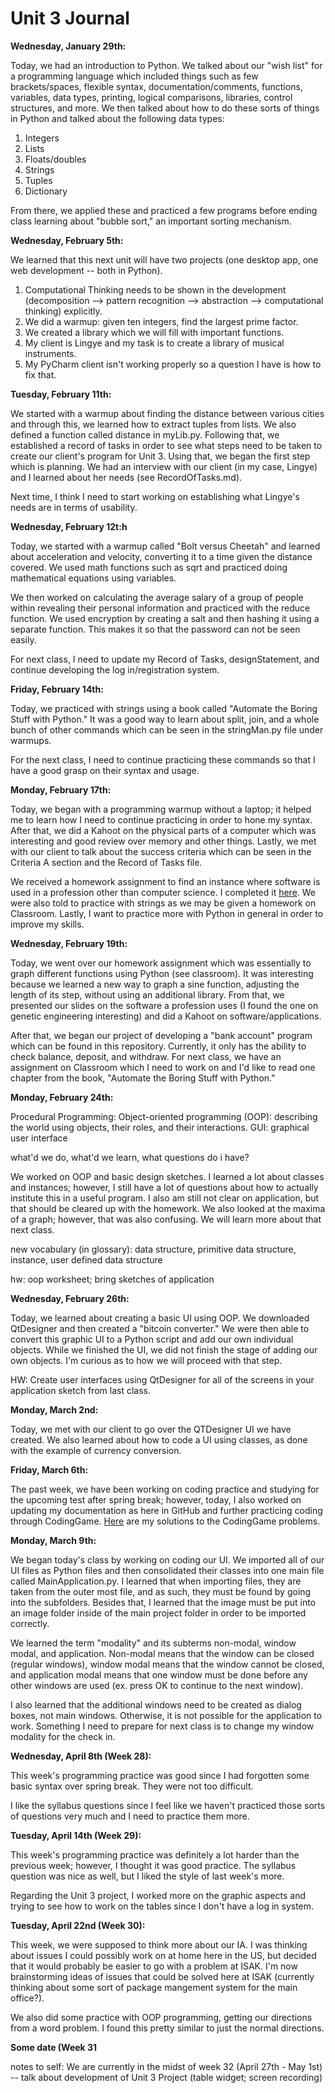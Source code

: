 Unit 3 Journal
==============

**Wednesday, January 29th:**

  Today, we had an introduction to Python. We talked about our "wish list" for a programming language which included things such as few brackets/spaces, flexible syntax, documentation/comments, functions, variables, data types, printing, logical comparisons, libraries, control structures, and more. We then talked about how to do these sorts of things in Python and talked about the following data types:
  1. Integers
  2. Lists
  3. Floats/doubles
  4. Strings
  5. Tuples
  6. Dictionary
  
   From there, we applied these and practiced a few programs before ending class learning about "bubble sort," an important sorting mechanism.
   
**Wednesday, February 5th:**

  We learned that this next unit will have two projects (one desktop app, one web development -- both in Python).
  1. Computational Thinking needs to be shown in the development (decomposition --> pattern recognition --> abstraction --> computational thinking) explicitly. 
  2. We did a warmup: given ten integers, find the largest prime factor. 
  3. We created a library which we will fill with important functions.
  4. My client is Lingye and my task is to create a library of musical instruments. 
  5. My PyCharm client isn't working properly so a question I have is how to fix that.
  
**Tuesday, February 11th:**

  We started with a warmup about finding the distance between various cities and through this, we learned how to extract tuples from lists. We also defined a function called distance in myLib.py.
  Following that, we established a record of tasks in order to see what steps need to be taken to create our client's program for Unit 3. Using that, we began the first step which is planning. We had an interview with our client (in my case, Lingye) and I learned about her needs (see RecordOfTasks.md).
  
  Next time, I think I need to start working on establishing what Lingye's needs are in terms of usability.  
  
**Wednesday, February 12t:h**

Today, we started with a warmup called "Bolt versus Cheetah" and learned about acceleration and velocity, converting it to a time given the distance covered. We used math functions such as sqrt and practiced doing mathematical equations using variables. 

We then worked on calculating the average salary of a group of people within revealing their personal information and practiced with the reduce function. We used encryption by creating a salt and then hashing it using a separate function. This makes it so that the password can not be seen easily. 

For next class, I need to update my Record of Tasks, designStatement, and continue developing the log in/registration system. 

**Friday, February 14th:** 

Today, we practiced with strings using a book called "Automate the Boring Stuff with Python." It was a good way to learn about split, join, and a whole bunch of other commands which can be seen in the stringMan.py file under warmups. 

For the next class, I need to continue practicing these commands so that I have a good grasp on their syntax and usage. 

**Monday, February 17th:** 

Today, we began with a programming warmup without a laptop; it helped me to learn how I need to continue practicing in order to hone my syntax. After that, we did a Kahoot on the physical parts of a computer which was interesting and good review over memory and other things. Lastly, we met with our client to talk about the success criteria which can be seen in the Criteria A section and the Record of Tasks file.

We received a homework assignment to find an instance where software is used in a profession other than computer science. I completed it [here](https://docs.google.com/presentation/d/1Gt_9hkmF0L5PYeJT3UFmFP-p79ow_6mxtqde2v8eZLA/edit#slide=id.p). We were also told to practice with strings as we may be given a homework on Classroom. Lastly, I want to practice more with Python in general in order to improve my skills.

**Wednesday, February 19th:**
   
Today, we went over our homework assignment which was essentially to graph different functions using Python (see classroom). It was interesting because we learned a new way to graph a sine function, adjusting the length of its step, without using an additional library. From that, we presented our slides on the software a profession uses (I found the one on genetic engineering interesting) and did a Kahoot on software/applications.

After that, we began our project of developing a "bank account" program which can be found in this repository. Currently, it only has the ability to check balance, deposit, and withdraw. For next class, we have an assignment on Classroom which I need to work on and I'd like to read one chapter from the book, "Automate the Boring Stuff with Python."

**Monday, February 24th:**

Procedural Programming:
Object-oriented programming (OOP): describing the world using objects, their roles, and their interactions. 
GUI: graphical user interface

what'd we do, what'd we learn, what questions do i have?

We worked on OOP and basic design sketches. I learned a lot about classes and instances; however, I still have a lot of questions about how to actually institute this in a useful program. I also am still not clear on application, but that should be cleared up with the homework. We also looked at the maxima of a graph; however, that was also confusing. We will learn more about that next class. 

new vocabulary (in glossary): data structure, primitive data structure, instance, user defined data structure

hw: oop worksheet; bring sketches of application 

**Wednesday, February 26th:**

Today, we learned about creating a basic UI using OOP. We downloaded QtDesigner and then created a "bitcoin converter." We were then able to convert this graphic UI to a Python script and add our own individual objects. While we finished the UI, we did not finish the stage of adding our own objects. I'm curious as to how we will proceed with that step.

HW: Create user interfaces using QtDesigner for all of the screens in your application sketch from last class. 

**Monday, March 2nd:**

Today, we met with our client to go over the QTDesigner UI we have created. We also learned about how to code a UI using classes, as done with the example of currency conversion. 

**Friday, March 6th:**

The past week, we have been working on coding practice and studying for the upcoming test after spring break; however, today, I also worked on updating my documentation as here in GitHub and further practicing coding through CodingGame. [Here](https://github.com/rikiod/unit3/blob/master/CodingGamePuzzles.md) are my solutions to the CodingGame problems. 

**Monday, March 9th:**

We began today's class by working on coding our UI. We imported all of our UI files as Python files and then consolidated their classes into one main file called MainApplication.py. I learned that when importing files, they are taken from the outer most file, and as such, they must be found by going into the subfolders. Besides that, I learned that the image must be put into an image folder inside of the main project folder in order to be imported correctly. 

We learned the term "modality" and its subterms non-modal, window modal, and application. Non-modal means that the window can be closed (regular windows), window modal means that the window cannot be closed, and application modal means that one window must be done before any other windows are used (ex. press OK to continue to the next window).

I also learned that the additional windows need to be created as dialog boxes, not main windows. Otherwise, it is not possible for the application to work. Something I need to prepare for next class is to change my window modality for the check in.

**Wednesday, April 8th (Week 28):**

This week's programming practice was good since I had forgotten some basic syntax over spring break. They were not too difficult. 

I like the syllabus questions since I feel like we haven't practiced those sorts of questions very much and I need to practice them more. 

**Tuesday, April 14th (Week 29):**

This week's programming practice was definitely a lot harder than the previous week; however, I thought it was good practice. The syllabus question was nice as well, but I liked the style of last week's more.

Regarding the Unit 3 project, I worked more on the graphic aspects and trying to see how to work on the tables since I don't have a log in system. 

**Tuesday, April 22nd (Week 30):**

This week, we were supposed to think more about our IA. I was thinking about issues I could possibly work on at home here in the US, but decided that it would probably be easier to go with a problem at ISAK. I'm now brainstorming ideas of issues that could be solved here at ISAK (currently thinking about some sort of package mangement system for the main office?). 

We also did some practice with OOP programming, getting our directions from a word problem. I found this pretty similar to just the normal directions. 

**Some date (Week 31**
 
notes to self: We are currently in the midst of week 32 (April 27th - May 1st) -- talk about development of Unit 3 Project (table widget; screen recording)


